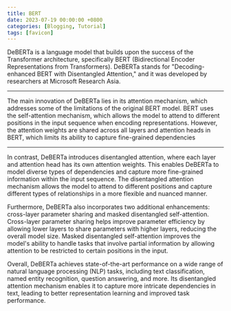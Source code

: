 ```yaml
---
title: BERT
date: 2023-07-19 00:00:00 +0800
categories: [Blogging, Tutorial]
tags: [favicon]
---
```


DeBERTa is a language model that builds upon the success of the Transformer architecture, specifically BERT (Bidirectional Encoder Representations from Transformers). DeBERTa stands for "Decoding-enhanced BERT with Disentangled Attention," and it was developed by researchers at Microsoft Research Asia.

---

The main innovation of DeBERTa lies in its attention mechanism, which addresses some of the limitations of the original BERT model. BERT uses the self-attention mechanism, which allows the model to attend to different positions in the input sequence when encoding representations. However, the attention weights are shared across all layers and attention heads in BERT, which limits its ability to capture fine-grained dependencies

[📝 bert and DeBERTa mechanism ]:#



---


In contrast, DeBERTa introduces disentangled attention, where each layer and attention head has its own attention weights. This enables DeBERTa to model diverse types of dependencies and capture more fine-grained information within the input sequence. The disentangled attention mechanism allows the model to attend to different positions and capture different types of relationships in a more flexible and nuanced manner.

Furthermore, DeBERTa also incorporates two additional enhancements: cross-layer parameter sharing and masked disentangled self-attention. Cross-layer parameter sharing helps improve parameter efficiency by allowing lower layers to share parameters with higher layers, reducing the overall model size. Masked disentangled self-attention improves the model's ability to handle tasks that involve partial information by allowing attention to be restricted to certain positions in the input.

Overall, DeBERTa achieves state-of-the-art performance on a wide range of natural language processing (NLP) tasks, including text classification, named entity recognition, question answering, and more. Its disentangled attention mechanism enables it to capture more intricate dependencies in text, leading to better representation learning and improved task performance.





